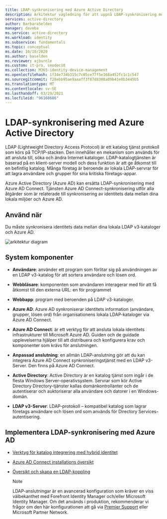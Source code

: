 ```yaml
---
title: LDAP-synkronisering med Azure Active Directory
description: Arkitektur vägledning för att uppnå LDAP-synkronisering med Azure Active Directory.
services: active-directory
author: BarbaraSelden
manager: daveba
ms.service: active-directory
ms.workload: identity
ms.subservice: fundamentals
ms.topic: conceptual
ms.date: 10/10/2020
ms.author: baselden
ms.reviewer: ajburnle
ms.custom: it-pro, seodec18
ms.collection: M365-identity-device-management
ms.openlocfilehash: 1f34e734b315c7c05ce77f5e168a452fc1c1c547
ms.sourcegitcommit: f28ebb95ae9aaaff3f87d8388a09b41e0b3445b5
ms.translationtype: MT
ms.contentlocale: sv-SE
ms.lasthandoff: 03/29/2021
ms.locfileid: "96168686"
---
```

# <a name="ldap-synchronization-with-azure-active-directory"></a>LDAP-synkronisering med Azure Active Directory

LDAP (Lightweight Directory Access Protocol) är ett katalog tjänst protokoll som körs på TCP/IP-stacken. Den innehåller en mekanism som används för att ansluta till, söka och ändra Internet kataloger. LDAP-katalogtjänsten är baserad på en klient-server modell och dess funktion är att ge åtkomst till en befintlig katalog. Många företag är beroende av lokala LDAP-servrar för att lagra användare och grupper för sina kritiska företags-appar. 

Azure Active Directory (Azure AD) kan ersätta LDAP-synkronisering med Azure AD Connect. Tjänsten Azure AD Connect-synkronisering utför alla åtgärder som är relaterade till synkronisering av identitets data mellan dina lokala miljöer och Azure AD. 

## <a name="use-when"></a>Använd när

Du måste synkronisera identitets data mellan dina lokala LDAP v3-kataloger och Azure AD. 

![arkitektur diagram](./media/authentication-patterns/ldap-sync.png)

## <a name="components-of-system"></a>System komponenter

* **Användare**: använder ett program som förlitar sig på användningen av en LDAP v3-katalog för att sortera användare och lösen ord.

* **Webbläsare**: komponenten som användaren interagerar med för att få åtkomst till den externa URL: en för programmet

* **Webbapp**: program med beroenden på LDAP v3-kataloger.

* **Azure AD**: Azure AD synkroniserar identitets information (användare, grupper, lösen ord) från organisationens lokala LDAP-kataloger via Azure AD Connect. 

* **Azure AD Connect**: är ett verktyg för att ansluta lokala identitets infrastrukturer till Microsoft Azure AD. Guiden och de guidade upplevelserna hjälper till att distribuera och konfigurera krav och komponenter som krävs för anslutningen. 

* **Anpassad anslutning**: en allmän LDAP-anslutning gör att du kan integrera Azure AD Connect synkroniseringstjänst med en LDAP v3-Server. Den finns på Azure AD Connect.

* **Active Directory**: Active Directory är en katalog tjänst som ingår i de flesta Windows Server-operativsystem. Servrar som kör Active Directory Directory-tjänster kallas domänkontrollanter och de autentiserar och auktoriserar alla användare och datorer i en Windows-domän.

* **LDAP v3-Server**: LDAP-protokoll – kompatibel katalog som lagrar företags användare och lösen ord som används för Directory Services-autentisering.

## <a name="implement-ldap-synchronization-with-azure-ad"></a>Implementera LDAP-synkronisering med Azure AD

* [Verktyg för katalog integrering med hybrid identitet](../hybrid/plan-hybrid-identity-design-considerations-tools-comparison.md) 

* [Azure AD Connect installations översikt](../hybrid/how-to-connect-install-roadmap.md) 

* [Översikt och skapa en LDAP-koppling](/microsoft-identity-manager/reference/microsoft-identity-manager-2016-connector-genericldap) 

   > [!NOTE]
   > LDAP-anslutningar är en avancerad konfiguration som kräver en viss välbekanthet med Forefront Identity Manager och/eller Microsoft Identity Manager. Om det används i produktion, rekommenderar vi frågor om den här konfigurationen att gå via [Premier Support](https://support.microsoft.com/premier) eller Microsoft Partner Network.

